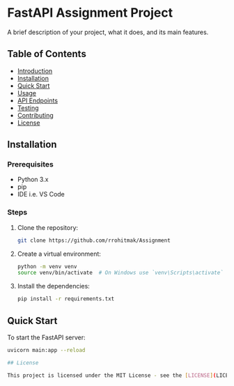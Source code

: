 # FastAPI Assignment Project

A brief description of your project, what it does, and its main features.

## Table of Contents
- [Introduction](#introduction)
- [Installation](#installation)
- [Quick Start](#quick-start)
- [Usage](#usage)
- [API Endpoints](#api-endpoints)
- [Testing](#testing)
- [Contributing](#contributing)
- [License](#license)

## Installation

### Prerequisites
- Python 3.x
- pip
- IDE i.e. VS Code

### Steps
1. Clone the repository:
    ```bash
    git clone https://github.com/rrohitmak/Assignment
    ```
2. Create a virtual environment:
    ```bash
    python -m venv venv
    source venv/bin/activate  # On Windows use `venv\Scripts\activate`
    ```
3. Install the dependencies:
    ```bash
    pip install -r requirements.txt
    ```

## Quick Start
To start the FastAPI server:
```bash
uvicorn main:app --reload

## License

This project is licensed under the MIT License - see the [LICENSE](LICENSE) file for details.
